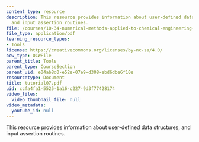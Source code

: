 ```yaml
---
content_type: resource
description: This resource provides information about user-defined data structures,
  and input assertion routines.
file: /courses/10-34-numerical-methods-applied-to-chemical-engineering-fall-2005/ccfa4fa155251a16c2279d3f77428174_tutorial07.pdf
file_type: application/pdf
learning_resource_types:
- Tools
license: https://creativecommons.org/licenses/by-nc-sa/4.0/
ocw_type: OCWFile
parent_title: Tools
parent_type: CourseSection
parent_uid: e04ab8d0-e52e-07e9-d308-ebd6dbe6f10e
resourcetype: Document
title: tutorial07.pdf
uid: ccfa4fa1-5525-1a16-c227-9d3f77428174
video_files:
  video_thumbnail_file: null
video_metadata:
  youtube_id: null
---
```

This resource provides information about user-defined data structures, and input assertion routines.